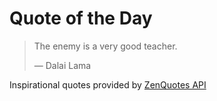 # Quote of the Day

<!-- QUOTE_START -->
> The enemy is a very good teacher.
>
> — Dalai Lama

Inspirational quotes provided by <a href="https://zenquotes.io/" target="_blank">ZenQuotes API</a>
<!-- QUOTE_END -->